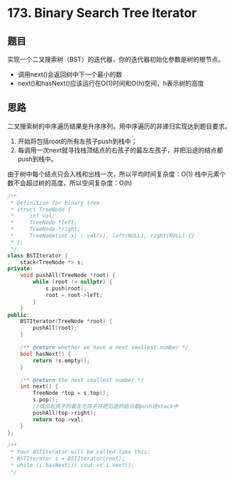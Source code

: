 # 173. Binary Search Tree Iterator
## 题目

实现一个二叉搜索树（BST）的迭代器，你的迭代器初始化参数是树的根节点。

 - 调用next()会返回树中下一个最小的数
 - next()和hasNext()应该运行在O(1)时间和O(h)空间，h表示树的高度

## 思路
二叉搜索树的中序遍历结果是升序序列。用中序遍历的非递归实现达到题目要求。
1. 开始将包括root的所有左孩子push到栈中；
2. 每调用一次next就寻找栈顶结点的右孩子的最左左孩子，并把沿途的结点都push到栈中。

由于树中每个结点只会入栈和出栈一次，所以平均时间复杂度：O(1)
栈中元素个数不会超过树的高度，所以空间复杂度：O(h)
```C++
/**
 * Definition for binary tree
 * struct TreeNode {
 *     int val;
 *     TreeNode *left;
 *     TreeNode *right;
 *     TreeNode(int x) : val(x), left(NULL), right(NULL) {}
 * };
 */
class BSTIterator {
    stack<TreeNode *> s;
private:
    void pushAll(TreeNode *root) {
        while (root != nullptr) {
            s.push(root);
            root = root->left;
        }
    }
public:
    BSTIterator(TreeNode *root) {
        pushAll(root);
    }

    /** @return whether we have a next smallest number */
    bool hasNext() {
        return !s.empty();
    }

    /** @return the next smallest number */
    int next() {
        TreeNode *top = s.top();
        s.pop();
        //找出右孩子的最左左孩子并把沿途的结点都push进stack中
        pushAll(top->right);
        return top->val;
    }
};

/**
 * Your BSTIterator will be called like this:
 * BSTIterator i = BSTIterator(root);
 * while (i.hasNext()) cout << i.next();
 */
```
